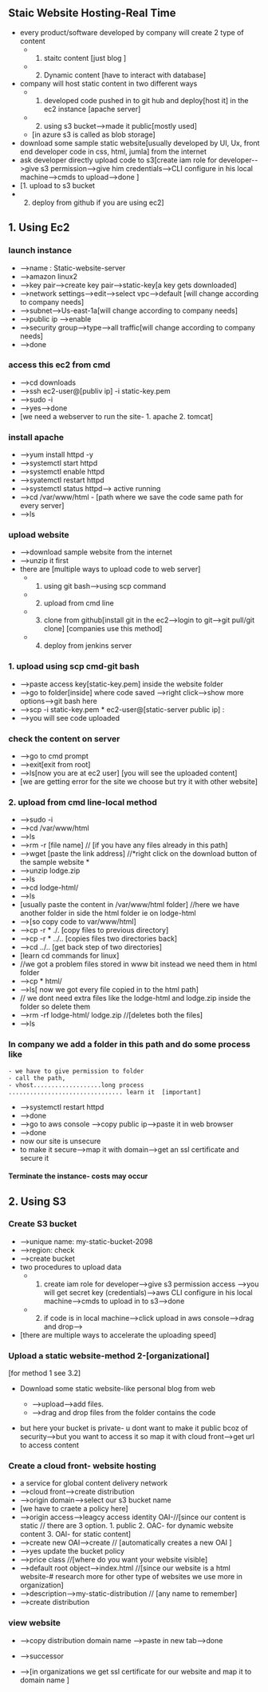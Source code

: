 ## Staic Website Hosting-Real Time
- every product/software developed by company will create 2 type of content
	- 1. staitc content [just blog ]
	- 2. Dynamic content [have to interact with database]
- company will host static content in two different ways
	- 1.  developed code pushed in to git hub and deploy[host it] in the ec2 instance [apache server]
	- 2. using s3 bucket-->made it public[mostly used]
	- [in azure s3 is called as blob storage]
- download some sample static website[usually developed by UI, Ux, front end developer code in css, html, jumla] from the internet
- ask developer directly upload code to s3[create iam role for developer-->give s3 permission-->give him credentials-->CLI configure in his local machine-->cmds to upload-->done ]
- [1. upload to s3 bucket
- 2. deploy from github if you are using ec2]

## 1. Using Ec2
### launch instance
- -->name : Static-website-server
- -->amazon linux2
- -->key pair-->create key pair-->static-key[a key gets downloaded]
- -->network settings-->edit-->select vpc-->default [will change according to company needs]
- -->subnet-->Us-east-1a[will change according to company needs]
- -->public ip -->enable
- -->security group-->type-->all traffic[will change according to company needs]
- -->done
### access this ec2 from cmd
- -->cd downloads
- -->ssh ec2-user@[publiv ip] -i static-key.pem
- -->sudo -i
- -->yes-->done
- [we need a webserver to run the site- 1. apache 2. tomcat]
### install apache
- -->yum install httpd -y
- -->systemctl start httpd
- -->systemctl enable httpd
- -->syatemctl restart httpd
- -->systemctl status httpd--> active running
- -->cd /var/www/html  - [path where we save the code same path for every server]
- -->ls
### upload website
- -->download sample website from the internet
- -->unzip it first
- there are [multiple ways to upload code to web server]
	- 1.  using git bash-->using scp command
	- 2. upload from cmd line
	- 3. clone from github[install git in the ec2-->login to git-->git pull/git clone]  [companies use this method]
	- 4. deploy from jenkins server
### 1. upload using scp cmd-git bash
- -->paste access key[static-key.pem] inside the website folder
- -->go to folder[inside] where code saved -->right click-->show more options-->git bash here
- -->scp -i static-key.pem * ec2-user@[static-server public ip] :
- -->you  will see code uploaded
### check the content on server
- -->go to cmd prompt
- -->exit[exit from root]
- -->ls[now you are at ec2 user]  [you will see the uploaded content]
- [we are getting error for the site we choose but try it with other website]
### 2. upload from cmd line-local method
- -->sudo -i
- -->cd /var/www/html
- -->ls
- -->rm -r [file name] // [if you have any files already in this path]
- -->wget [paste the link address] //*right click on the download button of the sample website *
- -->unzip lodge.zip
- -->ls
- -->cd lodge-html/
- -->ls
- [usually paste the content in /var/www/html folder] //here we have another folder in side the html folder ie on lodge-html
- -->[so copy code to var/www/html]
- -->cp -r * ./. [copy files to previous directory]
- -->cp -r * ../.. [copies files two directories back]
- -->cd ../..   [get back step of two directories]
- [learn cd commands for linux]
- //we got a problem files stored in www bit instead we need them in html folder
- -->cp * html/
- -->ls[ now we got every file copied in to the html path]
- // we dont need extra files like the lodge-html and lodge.zip inside the folder so delete them
- -->rm -rf lodge-html/ lodge.zip  //[deletes both the files]
- -->ls
### In company we add a folder in this path and do some process like
	- we have to give permission to folder
	- call the path,
	- vhost...................long process ................................ learn it  [important]
- -->systemctl restart httpd
- -->done
- -->go to aws console -->copy public ip-->paste it in web browser
- -->done
- now our site is unsecure
- to make it secure-->map it with domain-->get an ssl certificate and secure it 
#### Terminate the instance- costs may occur 

## 2. Using S3
### Create S3 bucket
- -->unique name: my-static-bucket-2098
- -->region: check
- -->create bucket
- two procedures to upload data
	- 1. create iam role for developer-->give s3 permission access -->you will get secret key (credentials)-->aws CLI configure in his local machine-->cmds to upload in to s3-->done 
	- 2. if code is in local machine-->click upload in aws console-->drag and drop-->
- [there are multiple ways to accelerate the uploading speed]

### Upload a static website-method 2-[organizational]
[for method 1 see 3.2]
- Download some static website-like personal blog from web
	- -->upload-->add files.
	- -->drag and drop files from the folder contains the code

- but here your bucket is private- u dont want to make it public bcoz of security-->but you want to access it so map it with cloud front-->get url to access content

### Create a cloud front- website hosting
- a service for global content delivery network
- -->cloud front-->create distribution
- -->origin domain-->select our s3 bucket name
- [we have to craete a policy here]
- -->origin access-->leagcy access identity OAI-//[since our content is static // there are 3 option. 1. public 2. OAC- for dynamic website content 3. OAI- for static content]
- -->create new OAI-->create // [automatically creates a new OAI ]
- -->yes update the bucket policy 
- -->price class //[where do you want your website visible]
- -->default root object-->index.html //[since our website is a html website-# research more for other type of websites we use more in organization]
- -->description-->my-static-distribution // [any name to remember]
- -->create distribution
### view website
- -->copy distribution domain name -->paste in new tab-->done
- -->successor 

- -->[in organizations we get ssl certificate for our website and map it to domain name ]

